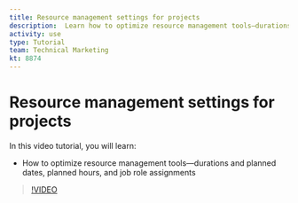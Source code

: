 ```yaml
---
title: Resource management settings for projects
description:  Learn how to optimize resource management tools—durations and planned dates, planned hours, and job role assignments.
activity: use
type: Tutorial
team: Technical Marketing
kt: 8874
---
```

# Resource management settings for projects

In this video tutorial, you will learn:

* How to optimize resource management tools—durations and planned dates, planned hours, and job role assignments

>[!VIDEO](https://video.tv.adobe.com/v/335162/?quality=12)
